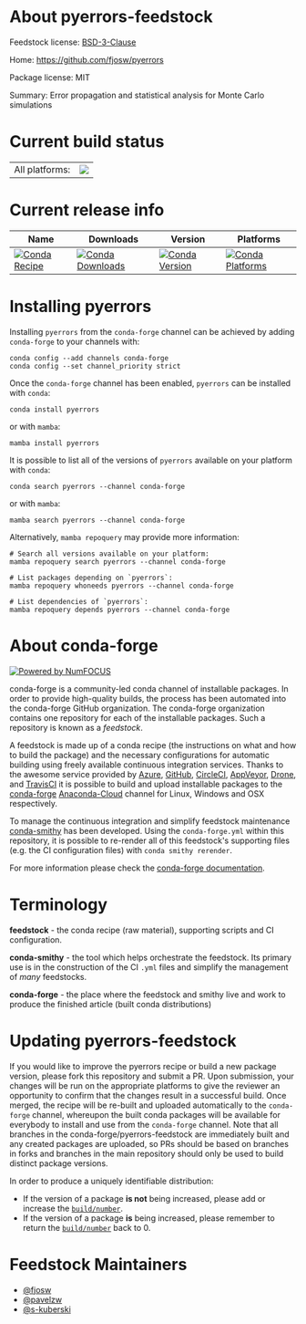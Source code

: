 About pyerrors-feedstock
========================

Feedstock license: [BSD-3-Clause](https://github.com/conda-forge/pyerrors-feedstock/blob/main/LICENSE.txt)

Home: https://github.com/fjosw/pyerrors

Package license: MIT

Summary: Error propagation and statistical analysis for Monte Carlo simulations

Current build status
====================


<table><tr><td>All platforms:</td>
    <td>
      <a href="https://dev.azure.com/conda-forge/feedstock-builds/_build/latest?definitionId=18785&branchName=main">
        <img src="https://dev.azure.com/conda-forge/feedstock-builds/_apis/build/status/pyerrors-feedstock?branchName=main">
      </a>
    </td>
  </tr>
</table>

Current release info
====================

| Name | Downloads | Version | Platforms |
| --- | --- | --- | --- |
| [![Conda Recipe](https://img.shields.io/badge/recipe-pyerrors-green.svg)](https://anaconda.org/conda-forge/pyerrors) | [![Conda Downloads](https://img.shields.io/conda/dn/conda-forge/pyerrors.svg)](https://anaconda.org/conda-forge/pyerrors) | [![Conda Version](https://img.shields.io/conda/vn/conda-forge/pyerrors.svg)](https://anaconda.org/conda-forge/pyerrors) | [![Conda Platforms](https://img.shields.io/conda/pn/conda-forge/pyerrors.svg)](https://anaconda.org/conda-forge/pyerrors) |

Installing pyerrors
===================

Installing `pyerrors` from the `conda-forge` channel can be achieved by adding `conda-forge` to your channels with:

```
conda config --add channels conda-forge
conda config --set channel_priority strict
```

Once the `conda-forge` channel has been enabled, `pyerrors` can be installed with `conda`:

```
conda install pyerrors
```

or with `mamba`:

```
mamba install pyerrors
```

It is possible to list all of the versions of `pyerrors` available on your platform with `conda`:

```
conda search pyerrors --channel conda-forge
```

or with `mamba`:

```
mamba search pyerrors --channel conda-forge
```

Alternatively, `mamba repoquery` may provide more information:

```
# Search all versions available on your platform:
mamba repoquery search pyerrors --channel conda-forge

# List packages depending on `pyerrors`:
mamba repoquery whoneeds pyerrors --channel conda-forge

# List dependencies of `pyerrors`:
mamba repoquery depends pyerrors --channel conda-forge
```


About conda-forge
=================

[![Powered by
NumFOCUS](https://img.shields.io/badge/powered%20by-NumFOCUS-orange.svg?style=flat&colorA=E1523D&colorB=007D8A)](https://numfocus.org)

conda-forge is a community-led conda channel of installable packages.
In order to provide high-quality builds, the process has been automated into the
conda-forge GitHub organization. The conda-forge organization contains one repository
for each of the installable packages. Such a repository is known as a *feedstock*.

A feedstock is made up of a conda recipe (the instructions on what and how to build
the package) and the necessary configurations for automatic building using freely
available continuous integration services. Thanks to the awesome service provided by
[Azure](https://azure.microsoft.com/en-us/services/devops/), [GitHub](https://github.com/),
[CircleCI](https://circleci.com/), [AppVeyor](https://www.appveyor.com/),
[Drone](https://cloud.drone.io/welcome), and [TravisCI](https://travis-ci.com/)
it is possible to build and upload installable packages to the
[conda-forge](https://anaconda.org/conda-forge) [Anaconda-Cloud](https://anaconda.org/)
channel for Linux, Windows and OSX respectively.

To manage the continuous integration and simplify feedstock maintenance
[conda-smithy](https://github.com/conda-forge/conda-smithy) has been developed.
Using the ``conda-forge.yml`` within this repository, it is possible to re-render all of
this feedstock's supporting files (e.g. the CI configuration files) with ``conda smithy rerender``.

For more information please check the [conda-forge documentation](https://conda-forge.org/docs/).

Terminology
===========

**feedstock** - the conda recipe (raw material), supporting scripts and CI configuration.

**conda-smithy** - the tool which helps orchestrate the feedstock.
                   Its primary use is in the construction of the CI ``.yml`` files
                   and simplify the management of *many* feedstocks.

**conda-forge** - the place where the feedstock and smithy live and work to
                  produce the finished article (built conda distributions)


Updating pyerrors-feedstock
===========================

If you would like to improve the pyerrors recipe or build a new
package version, please fork this repository and submit a PR. Upon submission,
your changes will be run on the appropriate platforms to give the reviewer an
opportunity to confirm that the changes result in a successful build. Once
merged, the recipe will be re-built and uploaded automatically to the
`conda-forge` channel, whereupon the built conda packages will be available for
everybody to install and use from the `conda-forge` channel.
Note that all branches in the conda-forge/pyerrors-feedstock are
immediately built and any created packages are uploaded, so PRs should be based
on branches in forks and branches in the main repository should only be used to
build distinct package versions.

In order to produce a uniquely identifiable distribution:
 * If the version of a package **is not** being increased, please add or increase
   the [``build/number``](https://docs.conda.io/projects/conda-build/en/latest/resources/define-metadata.html#build-number-and-string).
 * If the version of a package **is** being increased, please remember to return
   the [``build/number``](https://docs.conda.io/projects/conda-build/en/latest/resources/define-metadata.html#build-number-and-string)
   back to 0.

Feedstock Maintainers
=====================

* [@fjosw](https://github.com/fjosw/)
* [@pavelzw](https://github.com/pavelzw/)
* [@s-kuberski](https://github.com/s-kuberski/)

